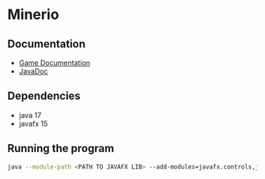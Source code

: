 # Minerio
## Documentation
- [Game Documentation](https://docs.google.com/document/d/18B0gZMvJlDqEzsym6vJhVCIO5bZmnxKCFyXkel5oPCs/edit?usp=sharing)
- [JavaDoc](https://noppakorn.github.io/2110215_project)
## Dependencies
- java 17
- javafx 15
## Running the program
```sh
java --module-path <PATH TO JAVAFX LIB> --add-modules=javafx.controls,javafx.fxml,javafx.media -jar Minerio.jar
```
